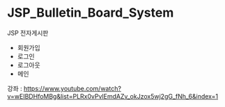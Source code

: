 # JSP_Bulletin_Board_System
JSP 전자게시판
- 회원가입
- 로그인
- 로그아웃
- 메인

강좌 : https://www.youtube.com/watch?v=wEIBDHfoMBg&list=PLRx0vPvlEmdAZv_okJzox5wj2gG_fNh_6&index=1
